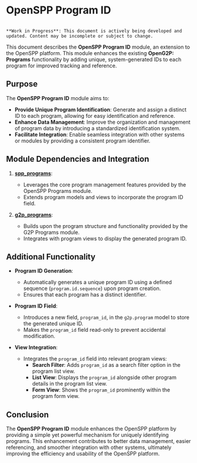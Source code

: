 # OpenSPP Program ID

```{warning}

**Work in Progress**: This document is actively being developed and updated. Content may be incomplete or subject to change.
```

This document describes the **OpenSPP Program ID** module, an extension to the OpenSPP platform. This module enhances the existing **OpenG2P: Programs** functionality by adding unique, system-generated IDs to each program for improved tracking and reference.

## Purpose

The **OpenSPP Program ID** module aims to:

* **Provide Unique Program Identification**:  Generate and assign a distinct ID to each program, allowing for easy identification and reference.
* **Enhance Data Management**:  Improve the organization and management of program data by introducing a standardized identification system.
* **Facilitate Integration**: Enable seamless integration with other systems or modules by providing a consistent program identifier.

## Module Dependencies and Integration

1. **[spp_programs](spp_programs)**: 
    * Leverages the core program management features provided by the OpenSPP Programs module.
    * Extends program models and views to incorporate the program ID field.

2. **[g2p_programs](g2p_programs)**: 
    * Builds upon the program structure and functionality provided by the G2P Programs module.
    * Integrates with program views to display the generated program ID.

## Additional Functionality

* **Program ID Generation**: 
    * Automatically generates a unique program ID using a defined sequence (`program.id.sequence`) upon program creation.
    * Ensures that each program has a distinct identifier.

* **Program ID Field**: 
    * Introduces a new field, `program_id`, in the `g2p.program` model to store the generated unique ID.
    * Makes the `program_id` field read-only to prevent accidental modification.

* **View Integration**:
    * Integrates the `program_id` field into relevant program views:
        * **Search Filter**: Adds `program_id` as a search filter option in the program list view.
        * **List View**: Displays the `program_id` alongside other program details in the program list view. 
        * **Form View**: Shows the `program_id` prominently within the program form view.

## Conclusion

The **OpenSPP Program ID** module enhances the OpenSPP platform by providing a simple yet powerful mechanism for uniquely identifying programs. This enhancement contributes to better data management, easier referencing, and smoother integration with other systems, ultimately improving the efficiency and usability of the OpenSPP platform. 
